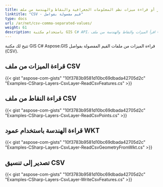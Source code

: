 ```yaml
---
title: تصدير أو قراءة ميزات نظم المعلومات الجغرافية والنقاط والهندسة من ملف CSV في C#
linktitle: "CSV - قيم مفصولة بفواصل"
type: docs
url: /ar/net/csv-comma-separated-values/
weight: 61
description: باستخدام مكتبة GIS C# API، اقرأ الميزات والنقاط والهندسة من ملف CSV وصدّرها إلى ملف CSV.
---
```


تتيح لك مكتبة GIS C# Aspose.GIS قراءة الميزات من ملفات القيم المفصولة بفواصل (CSV).
## **قراءة الميزات من ملف CSV**
{{< gist "aspose-com-gists" "10f3783b9581d10bc69dbada42705d2c" "Examples-CSharp-Layers-CsvLayer-ReadCsvFeatures.cs" >}}
## **قراءة النقاط من ملف CSV**
{{< gist "aspose-com-gists" "10f3783b9581d10bc69dbada42705d2c" "Examples-CSharp-Layers-CsvLayer-ReadCsvPoints.cs" >}}
## **قراءة الهندسة باستخدام عمود WKT**
{{< gist "aspose-com-gists" "10f3783b9581d10bc69dbada42705d2c" "Examples-CSharp-Layers-CsvLayer-ReadCsvGeometryFromWkt.cs" >}}
## **تصدير إلى تنسيق CSV**
{{< gist "aspose-com-gists" "10f3783b9581d10bc69dbada42705d2c" "Examples-CSharp-Layers-CsvLayer-WriteCsvFeatures.cs" >}}
